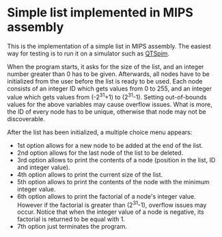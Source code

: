 # Simple list implemented in MIPS assembly
This is the implementation of a simple list in MIPS assembly. The easiest way for testing is to run it on a simulator such as [QTSpim](http://spimsimulator.sourceforge.net).

When the program starts, it asks for the size of the list, and an integer number greater than 0 has to be given. Afterwards, all nodes have to be initialized from the user before the list is ready to be used. Each node consists of an integer ID which gets values from 0 to 255, and an integer value which gets values from (-2<sup>31</sup>+1) to (2<sup>31</sup>-1). Setting out-of-bounds values for the above variables may cause overflow issues. What is more, the ID of every node has to be unique, otherwise that node may not be discoverable.

After the list has been initialized, a multiple choice menu appears:
- 1st option allows for a new node to be added at the end of the list.
- 2nd option allows for the last node of the list to be deleted.
- 3rd option allows to print the contents of a node (position in the list, ID and integer value).
- 4th option allows to print the current size of the list.
- 5th option allows to print the contents of the node with the minimum integer value.
- 6th option allows to print the factorial of a node's integer value. However if the factorial is greater than (2<sup>31</sup>-1), overflow issues may occur. Notice that when the integer value of a node is negative, its factorial is returned to be equal with 1.
- 7th option just terminates the program.
